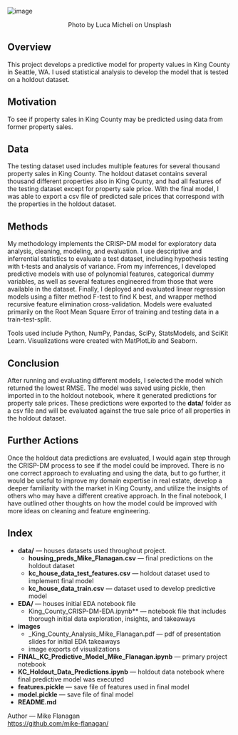![image](https://user-images.githubusercontent.com/61798935/110971972-7d0f8900-8329-11eb-92f4-1c9a6a4c4c62.png)  
  
<div align="center";>Photo by Luca Micheli on Unsplash</div>  
  
## Overview  
This project develops a predictive model for property values in King County in Seattle, WA. I used statistical analysis to develop the model that is tested on a holdout dataset.
  
## Motivation  
To see if property sales in King County may be predicted using data from former property sales.
  
## Data  
The testing dataset used includes multiple features for several thousand property sales in King County. The holdout dataset contains several thousand different properties also in King County, and had all features of the testing dataset except for property sale price. With the final model, I was able to export a csv file of predicted sale prices that correspond with the properties in the holdout dataset.
  
## Methods  
My methodology implements the CRISP-DM model for exploratory data analysis, cleaning, modeling, and evaluation. I use descriptive and inferrential statistics to evaluate a test dataset, including hypothesis testing with t-tests and analysis of variance. From my inferrences, I developed predictive models with use of polynomial features, categorical dummy variables, as well as several features engineered from those that were available in the dataset. Finally, I deployed and evaluated linear regression models using a filter method F-test to find K best, and wrapper method recursive feature elimination cross-validation. Models were evaluated primarily on the Root Mean Square Error of training and testing data in a train-test-split.  
  
Tools used include Python, NumPy, Pandas, SciPy, StatsModels, and SciKit Learn. Visualizations were created with MatPlotLib and Seaborn.  
  
## Conclusion  
After running and evaluating different models, I selected the model which returned the lowest RMSE. The model was saved using pickle, then imported in to the holdout notebook, where it generated predictions for property sale prices. These predictions were exported to the **data/** folder as a csv file and will be evaluated against the true sale price of all properties in the holdout dataset.  
  
## Further Actions  
Once the holdout data predictions are evaluated, I would again step through the CRISP-DM process to see if the model could be improved. There is no one correct approach to evaluating and using the data, but to go further, it would be useful to improve my domain expertise in real estate, develop a deeper familiarity with the market in King County, and utilize the insights of others who may have a different creative approach. In the final notebook, I have outlined other thoughts on how the model could be improved with more ideas on cleaning and feature engineering.  
  
## Index
- **data/** — houses datasets used throughout project.  
  - **housing_preds_Mike_Flanagan.csv** — final predictions on the holdout dataset  
  - **kc_house_data_test_features.csv** — holdout dataset used to implement final model  
  - **kc_house_data_train.csv** — dataset used to develop predictive model  
- **EDA/** — houses initial EDA notebook file  
  - King_County_CRISP-DM-EDA.ipynb** — notebook file that includes thorough initial data exploration, insights, and takeaways  
- **images**  
  - _King_County_Analysis_Mike_Flanagan.pdf — pdf of presentation slides for initial EDA takeaways  
  - image exports of visualizations  
- **FINAL_KC_Predictive_Model_Mike_Flanagan.ipynb** — primary project notebook  
- **KC_Holdout_Data_Predictions.ipynb** — holdout data notebook where final predictive model was executed  
- **features.pickle** — save file of features used in final model  
- **model.pickle** — save file of final model  
- **README.md**  
  
  
  
Author — Mike Flanagan  
https://github.com/mike-flanagan/
  
  
